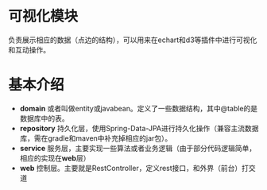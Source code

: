 # 可视化模块

负责展示相应的数据（点边的结构），可以用来在echart和d3等插件中进行可视化和互动操作。

# 基本介绍
- **domain**  或者叫做entity或javabean。定义了一些数据结构，其中@table的是数据库中的表。
- **repository** 持久化层，使用Spring-Data-JPA进行持久化操作（兼容主流数据库，需在gradle和maven中补充掉相应的jar包）。
- **service** 服务层，主要实现一些算法或者业务逻辑（由于部分代码逻辑简单，相应的实现在**web**层）
- **web** 控制层。主要就是RestController，定义rest接口，和外界（前台）打交道